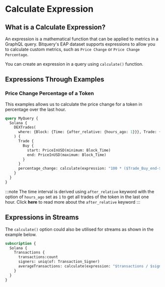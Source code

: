 # Calculate Expression

## What is a Calculate Expression?

An expression is a mathematical function that can be applied to metrics in a GraphQL query. Bitquery's EAP dataset supports expressions to allow you to calculate custom metrics, such as `Price Change` or `Price Change Percentage`.

You can create an expression in a query using `calculate()` function.

## Expressions Through Examples

### Price Change Percentage of a Token

This examples allows us to calculate the price change for a token in percentage over the last hour.

```graphql
query MyQuery {
  Solana {
    DEXTrades(
      where: {Block: {Time: {after_relative: {hours_ago: 1}}}, Trade: {Buy: {Currency: {MintAddress: {is: "token_mint_address"}}}}}
    ) {
      Trade {
        Buy {
          start: PriceInUSD(minimum: Block_Time)
          end: PriceInUSD(maximum: Block_Time)
        }
      }
      percentage_change: calculate(expression: "100 * ($Trade_Buy_end-$Trade_Buy_start) / $Trade_Buy_start")
    }
  }
}
```

:::note
The time interval is derived using `after_relative` keyword with the option of `hours_ago` set as `1` to get all trades of the token in the last one hour. Click **here** to read more about the `after_relative` keyword
:::

## Expressions in Streams

The `calculate()` option could also be utilised for streams as shown in the example below.

```graphql
subscription {
  Solana {
    Transactions {
      transactions:count
      signers: uniq(of: Transaction_Signer)
      averageTransactions: calculate(expression: "$transactions / $signers")
    }
  }
}
```
